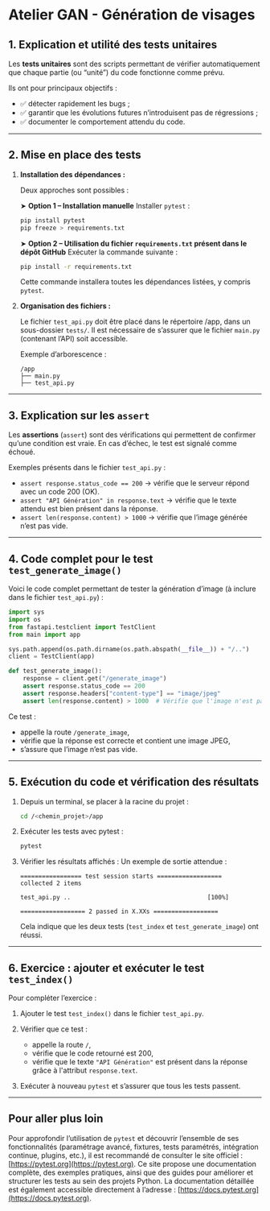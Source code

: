 # Atelier GAN - Génération de visages

## 1. Explication et utilité des tests unitaires

Les **tests unitaires** sont des scripts permettant de vérifier automatiquement que chaque partie (ou “unité”) du code fonctionne comme prévu.

Ils ont pour principaux objectifs :
- ✅ détecter rapidement les bugs ;
- ✅ garantir que les évolutions futures n’introduisent pas de régressions ;
- ✅ documenter le comportement attendu du code.

---

## 2. Mise en place des tests

1. **Installation des dépendances :**

   Deux approches sont possibles :

   ➤ **Option 1 – Installation manuelle**
   Installer `pytest` :

   ```bash
   pip install pytest
   pip freeze > requirements.txt
   ```

   ➤ **Option 2 – Utilisation du fichier `requirements.txt` présent dans le dépôt GitHub**
   Exécuter la commande suivante :

   ```bash
   pip install -r requirements.txt
   ```

   Cette commande installera toutes les dépendances listées, y compris `pytest`.

2. **Organisation des fichiers :**

   Le fichier `test_api.py` doit être placé dans le répertoire /app, dans un sous-dossier `tests/`.
   Il est nécessaire de s’assurer que le fichier `main.py` (contenant l’API) soit accessible.

   Exemple d’arborescence :

   ```
   /app
   ├── main.py
   ├── test_api.py
   ```

---

## 3. Explication sur les `assert`

Les **assertions** (`assert`) sont des vérifications qui permettent de confirmer qu’une condition est vraie.
En cas d’échec, le test est signalé comme échoué.

Exemples présents dans le fichier `test_api.py` :

* `assert response.status_code == 200` → vérifie que le serveur répond avec un code 200 (OK).
* `assert "API Génération" in response.text` → vérifie que le texte attendu est bien présent dans la réponse.
* `assert len(response.content) > 1000` → vérifie que l’image générée n’est pas vide.

---

## 4. Code complet pour le test `test_generate_image()`

Voici le code complet permettant de tester la génération d’image (à inclure dans le fichier `test_api.py`) :

```python
import sys
import os
from fastapi.testclient import TestClient
from main import app

sys.path.append(os.path.dirname(os.path.abspath(__file__)) + "/..")
client = TestClient(app)

def test_generate_image():
    response = client.get("/generate_image")
    assert response.status_code == 200
    assert response.headers["content-type"] == "image/jpeg"
    assert len(response.content) > 1000  # Vérifie que l'image n'est pas vide
```

Ce test :

* appelle la route `/generate_image`,
* vérifie que la réponse est correcte et contient une image JPEG,
* s’assure que l’image n’est pas vide.

---

## 5. Exécution du code et vérification des résultats

1. Depuis un terminal, se placer à la racine du projet :

   ```bash
   cd /<chemin_projet>/app
   ```

2. Exécuter les tests avec pytest :

   ```bash
   pytest
   ```

3. Vérifier les résultats affichés :
   Un exemple de sortie attendue :

   ```
   ================= test session starts ==================
   collected 2 items

   test_api.py ..                                      [100%]

   ================== 2 passed in X.XXs ==================
   ```

   Cela indique que les deux tests (`test_index` et `test_generate_image`) ont réussi.

---

## 6. Exercice : ajouter et exécuter le test `test_index()`

Pour compléter l’exercice :

1. Ajouter le test `test_index()` dans le fichier `test_api.py`.
2. Vérifier que ce test :

   * appelle la route `/`,
   * vérifie que le code retourné est 200,
   * vérifie que le texte `"API Génération"` est présent dans la réponse grâce à l'attribut `response.text`.
3. Exécuter à nouveau `pytest` et s’assurer que tous les tests passent.

---

## Pour aller plus loin

Pour approfondir l’utilisation de `pytest` et découvrir l’ensemble de ses fonctionnalités (paramétrage avancé, fixtures, tests paramétrés, intégration continue, plugins, etc.), il est recommandé de consulter le site officiel : [https://pytest.org](https://pytest.org). Ce site propose une documentation complète, des exemples pratiques, ainsi que des guides pour améliorer et structurer les tests au sein des projets Python. La documentation détaillée est également accessible directement à l’adresse : [https://docs.pytest.org](https://docs.pytest.org).

